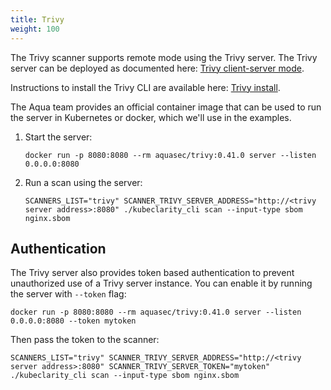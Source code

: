 ```yaml
---
title: Trivy
weight: 100
---
```


The Trivy scanner supports remote mode using the Trivy server. The Trivy server can be deployed as documented here: [Trivy client-server mode](https://aquasecurity.github.io/trivy/v0.34/docs/references/modes/client-server/).

Instructions to install the Trivy CLI are available here: [Trivy install](https://aquasecurity.github.io/trivy/v0.34/getting-started/installation/).

The Aqua team provides an official container image that can be used to run the server in Kubernetes or docker, which we'll use in the examples.

1. Start the server:

    ```shell
    docker run -p 8080:8080 --rm aquasec/trivy:0.41.0 server --listen 0.0.0.0:8080
    ```

1. Run a scan using the server:

    ```shell
    SCANNERS_LIST="trivy" SCANNER_TRIVY_SERVER_ADDRESS="http://<trivy server address>:8080" ./kubeclarity_cli scan --input-type sbom nginx.sbom
    ```

## Authentication

The Trivy server also provides token based authentication to prevent unauthorized use of a Trivy server instance. You can enable it by running the server with `--token` flag:

```shell
docker run -p 8080:8080 --rm aquasec/trivy:0.41.0 server --listen 0.0.0.0:8080 --token mytoken
```

Then pass the token to the scanner:

```shell
SCANNERS_LIST="trivy" SCANNER_TRIVY_SERVER_ADDRESS="http://<trivy server address>:8080" SCANNER_TRIVY_SERVER_TOKEN="mytoken" ./kubeclarity_cli scan --input-type sbom nginx.sbom
```
